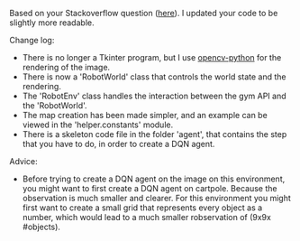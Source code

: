 Based on your Stackoverflow
question ([here](https://stackoverflow.com/questions/65262795/motion-planning-of-robots-using-reinforcement-learning)).
I updated your code to be slightly more readable.

Change log:

- There is no longer a Tkinter program, but I use [opencv-python](https://pypi.org/project/opencv-python/) for the
  rendering of the image.
- There is now a 'RobotWorld' class that controls the world state and the rendering.
- The 'RobotEnv' class handles the interaction between the gym API and the 'RobotWorld'.
- The map creation has been made simpler, and an example can be viewed in the 'helper.constants' module.
- There is a skeleton code file in the folder 'agent', that contains the step that you have to do, in order to create a
  DQN agent.

Advice:

- Before trying to create a DQN agent on the image on this environment, you might want to first create a DQN agent on
  cartpole. Because the observation is much smaller and clearer. For this environment you might first want to create a
  small grid that represents every object as a number, which would lead to a much smaller robservation of (9x9x
  #objects). 
